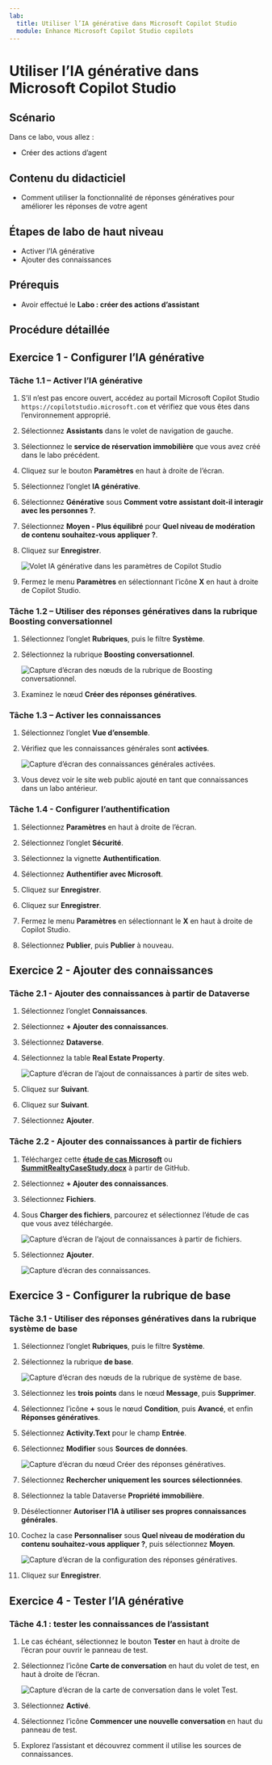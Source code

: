 ```yaml
---
lab:
  title: Utiliser l’IA générative dans Microsoft Copilot Studio
  module: Enhance Microsoft Copilot Studio copilots
---
```


# Utiliser l’IA générative dans Microsoft Copilot Studio

## Scénario

Dans ce labo, vous allez :

- Créer des actions d’agent

## Contenu du didacticiel

- Comment utiliser la fonctionnalité de réponses génératives pour améliorer les réponses de votre agent

## Étapes de labo de haut niveau

- Activer l’IA générative
- Ajouter des connaissances
  
## Prérequis

- Avoir effectué le **Labo : créer des actions d’assistant**

## Procédure détaillée

## Exercice 1 - Configurer l’IA générative

### Tâche 1.1 – Activer l’IA générative

1. S’il n’est pas encore ouvert, accédez au portail Microsoft Copilot Studio `https://copilotstudio.microsoft.com` et vérifiez que vous êtes dans l’environnement approprié.

1. Sélectionnez **Assistants** dans le volet de navigation de gauche.

1. Sélectionnez le **service de réservation immobilière** que vous avez créé dans le labo précédent.

1. Cliquez sur le bouton **Paramètres** en haut à droite de l’écran.

1. Sélectionnez l’onglet **IA générative**.

1. Sélectionnez **Générative** sous **Comment votre assistant doit-il interagir avec les personnes ?**.

1. Sélectionnez **Moyen - Plus équilibré** pour **Quel niveau de modération de contenu souhaitez-vous appliquer ?**.

1. Cliquez sur **Enregistrer**.

    ![Volet IA générative dans les paramètres de Copilot Studio](../media/settings-generative-ai-2.png)

1. Fermez le menu **Paramètres** en sélectionnant l’icône **X** en haut à droite de Copilot Studio.

### Tâche 1.2 – Utiliser des réponses génératives dans la rubrique Boosting conversationnel

1. Sélectionnez l’onglet **Rubriques**, puis le filtre **Système**.

1. Sélectionnez la rubrique **Boosting conversationnel**.

    ![Capture d’écran des nœuds de la rubrique de Boosting conversationnel.](../media/conversational-boosting-topic-original.png)

1. Examinez le nœud **Créer des réponses génératives**.

### Tâche 1.3 – Activer les connaissances

1. Sélectionnez l’onglet **Vue d’ensemble**.

1. Vérifiez que les connaissances générales sont **activées**.

    ![Capture d’écran des connaissances générales activées.](../media/general-knowledge-2.png)

1. Vous devez voir le site web public ajouté en tant que connaissances dans un labo antérieur.

### Tâche 1.4 - Configurer l’authentification

1. Sélectionnez **Paramètres** en haut à droite de l’écran.

1. Sélectionnez l’onglet **Sécurité**.

1. Sélectionnez la vignette **Authentification**.

1. Sélectionnez **Authentifier avec Microsoft**.

1. Cliquez sur **Enregistrer**.

1. Cliquez sur **Enregistrer**.

1. Fermez le menu **Paramètres** en sélectionnant le **X** en haut à droite de Copilot Studio.

1. Sélectionnez **Publier**, puis **Publier** à nouveau.

## Exercice 2 - Ajouter des connaissances

### Tâche 2.1 - Ajouter des connaissances à partir de Dataverse

1. Sélectionnez l’onglet **Connaissances**.

1. Sélectionnez **+ Ajouter des connaissances**.

1. Sélectionnez **Dataverse**.

1. Sélectionnez la table **Real Estate Property**.

    ![Capture d’écran de l’ajout de connaissances à partir de sites web.](../media/add-dataverse-knowedge-step1.png)

1. Cliquez sur **Suivant**.

1. Cliquez sur **Suivant**.

1. Sélectionnez **Ajouter**.

### Tâche 2.2 - Ajouter des connaissances à partir de fichiers

1. Téléchargez cette [**étude de cas Microsoft**](https://download.microsoft.com/documents/customerevidence/Files/4000007499/SummitRealtyCaseStudy.docx) ou [**SummitRealtyCaseStudy.docx**](../../Allfiles/SummitRealtyCaseStudy.docx) à partir de GitHub.

1. Sélectionnez **+ Ajouter des connaissances**.

1. Sélectionnez **Fichiers**.

1. Sous **Charger des fichiers**, parcourez et sélectionnez l’étude de cas que vous avez téléchargée.

    ![Capture d’écran de l’ajout de connaissances à partir de fichiers.](../media/add-file-knowledge.png)

1. Sélectionnez **Ajouter**.

    ![Capture d’écran des connaissances.](../media/knowledge-added.png)

## Exercice 3 - Configurer la rubrique de base

### Tâche 3.1 - Utiliser des réponses génératives dans la rubrique système de base

1. Sélectionnez l’onglet **Rubriques**, puis le filtre **Système**.

1. Sélectionnez la rubrique **de base**.

    ![Capture d’écran des nœuds de la rubrique de système de base.](../media/fallback-topic-original.png)

1. Sélectionnez les **trois points** dans le nœud **Message**, puis **Supprimer**.

1. Sélectionnez l’icône **+** sous le nœud **Condition**, puis **Avancé**, et enfin **Réponses génératives**.

1. Sélectionnez **Activity.Text** pour le champ **Entrée**.

1. Sélectionnez **Modifier** sous **Sources de données**.

    ![Capture d’écran du nœud Créer des réponses génératives.](../media/fallback-topic-answers-2.png)

1. Sélectionnez **Rechercher uniquement les sources sélectionnées**.

1. Sélectionnez la table Dataverse **Propriété immobilière**.

1. Désélectionner **Autoriser l’IA à utiliser ses propres connaissances générales**.

1. Cochez la case **Personnaliser** sous **Quel niveau de modération du contenu souhaitez-vous appliquer ?**, puis sélectionnez **Moyen**.

    ![Capture d’écran de la configuration des réponses génératives.](../media/fallback-topic-answers-knowledge-2.png)

1. Cliquez sur **Enregistrer**.

## Exercice 4 - Tester l’IA générative

### Tâche 4.1 : tester les connaissances de l’assistant

1. Le cas échéant, sélectionnez le bouton **Tester** en haut à droite de l’écran pour ouvrir le panneau de test.

1. Sélectionnez l’icône **Carte de conversation** en haut du volet de test, en haut à droite de l’écran.

    ![Capture d’écran de la carte de conversation dans le volet Test.](../media/test-pane-conversation-map.png)

1. Sélectionnez **Activé**.

1. Sélectionnez l’icône **Commencer une nouvelle conversation** en haut du panneau de test.

1. Explorez l’assistant et découvrez comment il utilise les sources de connaissances.
